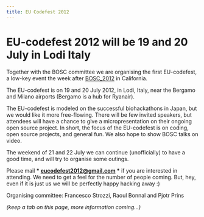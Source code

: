 ```yaml
---
title: EU Codefest 2012
---
```


EU-codefest 2012 will be 19 and 20 July in Lodi Italy
=====================================================

Together with the BOSC committee we are organising the first
EU-codefest, a low-key event the week after
[BOSC\_2012](BOSC_2012 "wikilink") in California.

The EU-codefest is on 19 and 20 July 2012, in Lodi, Italy, near the
Bergamo and Milano airports (Bergamo is a hub for Ryanair).

The EU-codefest is modeled on the successful biohackathons in Japan, but
we would like it more free-flowing. There will be few invited speakers,
but attendees will have a chance to give a micropresentation on their
ongoing open source project. In short, the focus of the EU-codefest is
on coding, open source projects, and general fun. We also hope to show
BOSC talks on video.

The weekend of 21 and 22 July we can continue (unofficially) to have a
good time, and will try to organise some outings.

Please mail **\* eucodefest2012@gmail.com \*** if you are interested in
attending. We need to get a feel for the number of people coming. But,
hey, even if it is just us we will be perfectly happy hacking away :)

Organising committee: Francesco Strozzi, Raoul Bonnal and Pjotr Prins

*(keep a tab on this page, more information coming...)*

